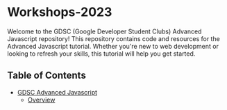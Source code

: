 # Workshops-2023

Welcome to the GDSC (Google Developer Student Clubs) Advanced Javascript repository! This repository contains code and resources for the Advanced Javascript tutorial. Whether you're new to web development or looking to refresh your skills, this tutorial will help you get started.

## Table of Contents
- [GDSC Advanced Javascript](#gdsc-advanced-javascript-tutorial)
   - [Overview](#overview)

